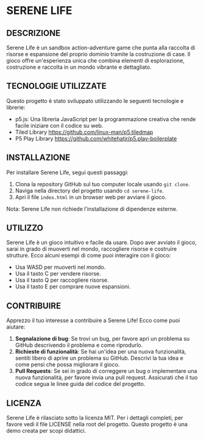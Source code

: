 # SERENE LIFE

## DESCRIZIONE

Serene Life è un sandbox action-adventure game che punta alla raccolta di risorse e espansione del proprio dominio tramite la costruzione di case. Il gioco offre un'esperienza unica che combina elementi di esplorazione, costruzione e raccolta in un mondo vibrante e dettagliato.

## TECNOLOGIE UTILIZZATE

Questo progetto è stato sviluppato utilizzando le seguenti tecnologie e librerie:

- p5.js: Una libreria JavaScript per la programmazione creativa che rende facile iniziare con il codice su web.
- Tiled Library <https://github.com/linux-man/p5.tiledmap>
- P5 Play Library <https://github.com/whitehatjr/p5.play-boilerplate>

## INSTALLAZIONE

Per installare Serene Life, segui questi passaggi:

1. Clona la repository GitHub sul tuo computer locale usando `git clone`.
2. Naviga nella directory del progetto usando `cd serene-life`.
3. Apri il file `index.html` in un browser web per avviare il gioco.

Nota: Serene Life non richiede l'installazione di dipendenze esterne.

## UTILIZZO

Serene Life è un gioco intuitivo e facile da usare. Dopo aver avviato il gioco, sarai in grado di muoverti nel mondo, raccogliere risorse e costruire strutture. Ecco alcuni esempi di come puoi interagire con il gioco:

- Usa WASD per muoverti nel mondo.
- Usa il tasto C per vendere risorse.
- Usa il tasto Q per raccogliere risorse.
- Usa il tasto E per comprare nuove espansioni.

## CONTRIBUIRE

Apprezzo il tuo interesse a contribuire a Serene Life! Ecco come puoi aiutare:

1. **Segnalazione di bug**: Se trovi un bug, per favore apri un problema su GitHub descrivendo il problema e come riprodurlo.
2. **Richieste di funzionalità**: Se hai un'idea per una nuova funzionalità, sentiti libero di aprire un problema su GitHub. Descrivi la tua idea e come pensi che possa migliorare il gioco.
3. **Pull Requests**: Se sei in grado di correggere un bug o implementare una nuova funzionalità, per favore invia una pull request. Assicurati che il tuo codice segua le linee guida del codice del progetto.

## LICENZA

Serene Life è rilasciato sotto la licenza MIT. Per i dettagli completi, per favore vedi il file LICENSE nella root del progetto.
Questo progetto è una demo creata per scopi didattici.

